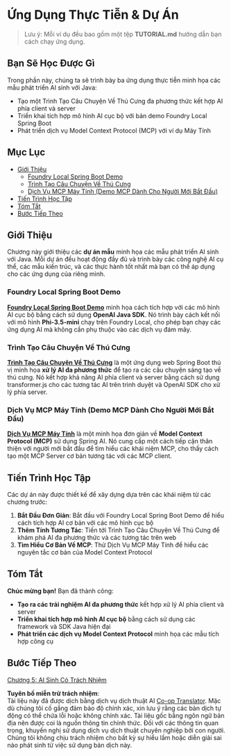 <!--
CO_OP_TRANSLATOR_METADATA:
{
  "original_hash": "da1b6d87b8a73306b29f9a1bdd681221",
  "translation_date": "2025-07-21T19:45:24+00:00",
  "source_file": "04-PracticalSamples/README.md",
  "language_code": "vi"
}
-->
# Ứng Dụng Thực Tiễn & Dự Án

> Lưu ý: Mỗi ví dụ đều bao gồm một tệp **TUTORIAL.md** hướng dẫn bạn cách chạy ứng dụng.

## Bạn Sẽ Học Được Gì
Trong phần này, chúng ta sẽ trình bày ba ứng dụng thực tiễn minh họa các mẫu phát triển AI sinh với Java:
- Tạo một Trình Tạo Câu Chuyện Về Thú Cưng đa phương thức kết hợp AI phía client và server
- Triển khai tích hợp mô hình AI cục bộ với bản demo Foundry Local Spring Boot
- Phát triển dịch vụ Model Context Protocol (MCP) với ví dụ Máy Tính

## Mục Lục

- [Giới Thiệu](../../../04-PracticalSamples)
  - [Foundry Local Spring Boot Demo](../../../04-PracticalSamples)
  - [Trình Tạo Câu Chuyện Về Thú Cưng](../../../04-PracticalSamples)
  - [Dịch Vụ MCP Máy Tính (Demo MCP Dành Cho Người Mới Bắt Đầu)](../../../04-PracticalSamples)
- [Tiến Trình Học Tập](../../../04-PracticalSamples)
- [Tóm Tắt](../../../04-PracticalSamples)
- [Bước Tiếp Theo](../../../04-PracticalSamples)

## Giới Thiệu

Chương này giới thiệu các **dự án mẫu** minh họa các mẫu phát triển AI sinh với Java. Mỗi dự án đều hoạt động đầy đủ và trình bày các công nghệ AI cụ thể, các mẫu kiến trúc, và các thực hành tốt nhất mà bạn có thể áp dụng cho các ứng dụng của riêng mình.

### Foundry Local Spring Boot Demo

**[Foundry Local Spring Boot Demo](foundrylocal/README.md)** minh họa cách tích hợp với các mô hình AI cục bộ bằng cách sử dụng **OpenAI Java SDK**. Nó trình bày cách kết nối với mô hình **Phi-3.5-mini** chạy trên Foundry Local, cho phép bạn chạy các ứng dụng AI mà không cần phụ thuộc vào các dịch vụ đám mây.

### Trình Tạo Câu Chuyện Về Thú Cưng

**[Trình Tạo Câu Chuyện Về Thú Cưng](petstory/README.md)** là một ứng dụng web Spring Boot thú vị minh họa **xử lý AI đa phương thức** để tạo ra các câu chuyện sáng tạo về thú cưng. Nó kết hợp khả năng AI phía client và server bằng cách sử dụng transformer.js cho các tương tác AI trên trình duyệt và OpenAI SDK cho xử lý phía server.

### Dịch Vụ MCP Máy Tính (Demo MCP Dành Cho Người Mới Bắt Đầu)

**[Dịch Vụ MCP Máy Tính](mcp/calculator/README.md)** là một minh họa đơn giản về **Model Context Protocol (MCP)** sử dụng Spring AI. Nó cung cấp một cách tiếp cận thân thiện với người mới bắt đầu để tìm hiểu các khái niệm MCP, cho thấy cách tạo một MCP Server cơ bản tương tác với các MCP client.

## Tiến Trình Học Tập

Các dự án này được thiết kế để xây dựng dựa trên các khái niệm từ các chương trước:

1. **Bắt Đầu Đơn Giản**: Bắt đầu với Foundry Local Spring Boot Demo để hiểu cách tích hợp AI cơ bản với các mô hình cục bộ
2. **Thêm Tính Tương Tác**: Tiến tới Trình Tạo Câu Chuyện Về Thú Cưng để khám phá AI đa phương thức và các tương tác trên web
3. **Tìm Hiểu Cơ Bản Về MCP**: Thử Dịch Vụ MCP Máy Tính để hiểu các nguyên tắc cơ bản của Model Context Protocol

## Tóm Tắt

**Chúc mừng bạn!** Bạn đã thành công:

- **Tạo ra các trải nghiệm AI đa phương thức** kết hợp xử lý AI phía client và server
- **Triển khai tích hợp mô hình AI cục bộ** bằng cách sử dụng các framework và SDK Java hiện đại
- **Phát triển các dịch vụ Model Context Protocol** minh họa các mẫu tích hợp công cụ

## Bước Tiếp Theo

[Chương 5: AI Sinh Có Trách Nhiệm](../05-ResponsibleGenAI/README.md)

**Tuyên bố miễn trừ trách nhiệm**:  
Tài liệu này đã được dịch bằng dịch vụ dịch thuật AI [Co-op Translator](https://github.com/Azure/co-op-translator). Mặc dù chúng tôi cố gắng đảm bảo độ chính xác, xin lưu ý rằng các bản dịch tự động có thể chứa lỗi hoặc không chính xác. Tài liệu gốc bằng ngôn ngữ bản địa nên được coi là nguồn thông tin chính thức. Đối với các thông tin quan trọng, khuyến nghị sử dụng dịch vụ dịch thuật chuyên nghiệp bởi con người. Chúng tôi không chịu trách nhiệm cho bất kỳ sự hiểu lầm hoặc diễn giải sai nào phát sinh từ việc sử dụng bản dịch này.